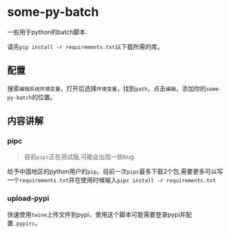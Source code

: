 # some-py-batch
一些用于python的batch脚本.

请先`pip install -r requirements.txt`以下载所需的库。

## 配置
搜索`编辑系统环境变量`，打开后选择`环境变量`，找到`path`，点击`编辑`，添加你的`some-py-batch`的位置。
## 内容讲解
### pipc
> 目前`pipc`正在测试版,可能会出现一些bug.

给予中国地区的python用户的`pip`。目前一次`pipc`最多下载2个包,需要更多可以写一个`requirements.txt`并在使用时候输入`pipc install -r requirements.txt`
### upload-pypi
快速使用`twine`上传文件到pypi，使用这个脚本可能需要登录pypi并配置`.pypirc`。
